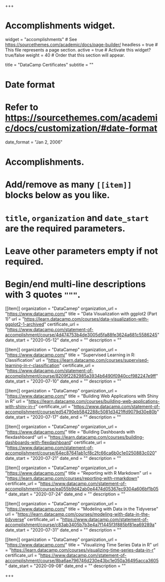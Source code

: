 +++
# Accomplishments widget.
widget = "accomplishments"  # See https://sourcethemes.com/academic/docs/page-builder/
headless = true  # This file represents a page section.
active = true  # Activate this widget? true/false
weight = 40  # Order that this section will appear.

title = "DataCamp Certificates"
subtitle = ""

# Date format
#   Refer to https://sourcethemes.com/academic/docs/customization/#date-format
date_format = "Jan 2, 2006"

# Accomplishments.
#   Add/remove as many `[[item]]` blocks below as you like.
#   `title`, `organization` and `date_start` are the required parameters.
#   Leave other parameters empty if not required.
#   Begin/end multi-line descriptions with 3 quotes `"""`.
  
[[item]]
  organization = "DataCamep"
  organization_url = "https://www.datacamp.com/"
  title = "Data Visualization with ggplot2 (Part 1)"
  url = "https://learn.datacamp.com/courses/data-visualization-with-ggplot2-1-archived"
  certificate_url = "https://www.datacamp.com/statement-of-accomplishment/course/4d474753b4de3005d5fa88fe3624a681c5586245"
  date_start = "2020-05-12"
  date_end = ""
  description = ""

[[item]]
  organization = "DataCamep"
  organization_url = "https://www.datacamp.com/"
  title = "Supervised Learning in R: Classification"
  url = "https://learn.datacamp.com/courses/supervised-learning-in-r-classification"
  certificate_url = "https://www.datacamp.com/statement-of-accomplishment/course/8209f2282985a3934b6490f0940ccf982247e9ff"
  date_start = "2020-07-10"
  date_end = ""
  description = ""
  
[[item]]
  organization = "DataCamep"
  organization_url = "https://www.datacamp.com/"
  title = "Building Web Applications with Shiny in R"
  url = "https://learn.datacamp.com/courses/building-web-applications-with-shiny-in-r"
  certificate_url = "https://www.datacamp.com/statement-of-accomplishment/course/ed54790eb5842288c5081d3421ffd9079d30e80b"
  date_start = "2020-07-17"
  date_end = ""
  description = ""

[[item]]
  organization = "DataCamep"
  organization_url = "https://www.datacamp.com/"
  title = "Building Dashboards with flexdashboard"
  url = "https://learn.datacamp.com/courses/building-dashboards-with-flexdashboard"
  certificate_url = "https://www.datacamp.com/statement-of-accomplishment/course/64ec87641ab1cf8c2fc66ca6b0c1e0250883c020"
  date_start = "2020-07-21"
  date_end = ""
  description = ""

[[item]]
  organization = "DataCamep"
  organization_url = "https://www.datacamp.com/"
  title = "Reporting with R Markdown"
  url = "https://learn.datacamp.com/courses/reporting-with-rmarkdown"
  certificate_url = "https://www.datacamp.com/statement-of-accomplishment/course/ea055b9d42ab0e4474d05367ec9304a606bf1b05"
  date_start = "2020-07-24"
  date_end = ""
  description = ""  

[[item]]
  organization = "DataCamep"
  organization_url = "https://www.datacamp.com/"
  title = "Modeling with Data in the Tidyverse"
  url = "https://learn.datacamp.com/courses/modeling-with-data-in-the-tidyverse"
  certificate_url = "https://www.datacamp.com/statement-of-accomplishment/course/c83ab3405b7b3e4a7f1445f3f885bf81ea69289a"
  date_start = "2020-07-31"
  date_end = ""
  description = ""

[[item]]
  organization = "DataCamep"
  organization_url = "https://www.datacamp.com/"
  title = "Visualizing Time Series Data in R"
  url = "https://learn.datacamp.com/courses/visualizing-time-series-data-in-r"
  certificate_url = "https://www.datacamp.com/statement-of-accomplishment/course/8ba6ae796746d230e43bc1e050a36495acca3605"
  date_start = "2020-09-08"
  date_end = ""
  description = ""


+++

